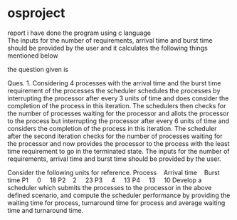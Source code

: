 # osproject
report 
i have done the program using c language  
The inputs for the number of requirements, arrival time and burst time should be provided by the user and it calculates the following things mentioned below


the question given is 




Ques. 1. Considering 4 processes with the arrival time and the burst time requirement of the processes the scheduler schedules the processes by interrupting the processor after every 3 units of time and does consider the completion of the process in this iteration. The schedulers then checks for the number of processes waiting for the processor and allots the processor to the process but interrupting the processor after every 6 units of time and considers the completion of the process in this iteration. The scheduler after the second iteration checks for the number of processes waiting for the processor and now provides the processor to the process with the least time requirement to go in the terminated state.
The inputs for the number of requirements, arrival time and burst time should be provided by the user.

Consider the following units for reference.
Process    Arrival time    Burst time
P1    		0    		18
P2   		 2    		23
P3    		4    		13
P4    		13    		10
Develop a scheduler which submits the processes to the processor in the above defined scenario, and compute the scheduler performance by providing the waiting time for process, turnaround time for process and average waiting time and turnaround time.







